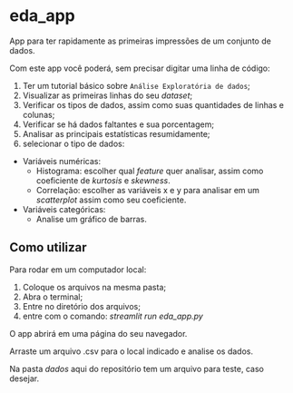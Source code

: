 # eda_app
App para ter rapidamente as primeiras impressões de um conjunto de dados.

Com este app você poderá, sem precisar digitar uma linha de código:
1. Ter um tutorial básico sobre `Análise Exploratória de dados`;
2. Visualizar as primeiras linhas do seu *dataset*;
3. Verificar os tipos de dados, assim como suas quantidades de linhas e colunas;
4. Verificar se há dados faltantes e sua porcentagem;
5. Analisar as principais estatísticas resumidamente;
6. selecionar o tipo de dados:
- Variáveis numéricas: 
   - Histograma: escolher qual *feature* quer analisar, assim como coeficiente de *kurtosis* e *skewness*.
   - Correlação: escolher as variáveis x e y para analisar em um *scatterplot* assim como seu coeficiente.
- Variáveis categóricas:
   - Analise um gráfico de barras.


## Como utilizar
Para rodar em um computador local:
1. Coloque os arquivos na mesma pasta;
2. Abra o terminal;
3. Entre no diretório dos arquivos;
4. entre com o comando: *streamlit run eda_app.py*

O app abrirá em uma página do seu navegador.

Arraste um arquivo .csv para o local indicado e analise os dados.

Na pasta *dados* aqui do repositório tem um arquivo para teste, caso desejar.
